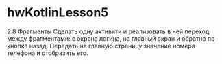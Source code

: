 # hwKotlinLesson5
2.8 Фрагменты
Сделать одну активити и реализовать в ней переход между фрагментами: с экрана логина, на главный экран и обратно по кнопке назад. Передать на главную страницу значение номера телефона и отобразить его.
